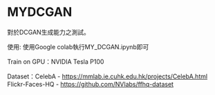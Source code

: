 # MYDCGAN
對於DCGAN生成能力之測試。

使用:
  使用Google colab執行MY_DCGAN.ipynb即可

Train on GPU：NVIDIA Tesla P100

Dataset：CelebA - https://mmlab.ie.cuhk.edu.hk/projects/CelebA.html
         Flickr-Faces-HQ - https://github.com/NVlabs/ffhq-dataset
